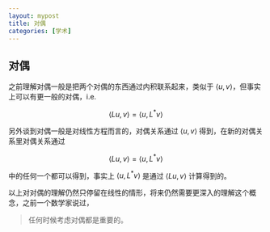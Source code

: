```yaml
---
layout: mypost
title: 对偶
categories: [学术]
---
```


## 对偶
之前理解对偶一般是把两个对偶的东西通过内积联系起来，类似于 $\langle u, v\rangle$，但事实上可以有更一般的对偶，i.e.

$$ \langle Lu,v \rangle= \langle u,L^*v \rangle$$

另外谈到对偶一般是对线性方程而言的，对偶关系通过 $\langle u, v\rangle$ 得到，在新的对偶关系里对偶关系通过

$$ \langle Lu,v \rangle= \langle u,L^*v \rangle$$

中的任何一个都可以得到，事实上 $\langle u,L^*v \rangle$ 是通过
$\langle Lu,v \rangle$ 计算得到的。

以上对对偶的理解仍然只停留在线性的情形，将来仍然需要更深入的理解这个概念，之前一个数学家说过，

> 任何时候考虑对偶都是重要的。

